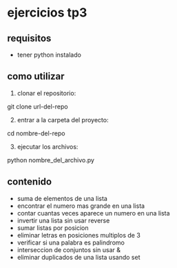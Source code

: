 # ejercicios tp3

## requisitos

- tener python instalado  

## como utilizar

1. clonar el repositorio:

git clone url-del-repo

2. entrar a la carpeta del proyecto:

cd nombre-del-repo

3. ejecutar los archivos:

python nombre_del_archivo.py

## contenido

- suma de elementos de una lista  
- encontrar el numero mas grande en una lista  
- contar cuantas veces aparece un numero en una lista  
- invertir una lista sin usar reverse  
- sumar listas por posicion  
- eliminar letras en posiciones multiplos de 3  
- verificar si una palabra es palindromo  
- interseccion de conjuntos sin usar &  
- eliminar duplicados de una lista usando set  
